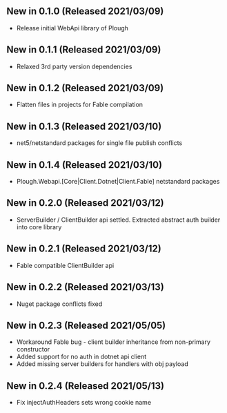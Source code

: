 ## New in 0.1.0 (Released 2021/03/09)
* Release initial WebApi library of Plough

## New in 0.1.1 (Released 2021/03/09)
* Relaxed 3rd party version dependencies

## New in 0.1.2 (Released 2021/03/09)
* Flatten files in projects for Fable compilation

## New in 0.1.3 (Released 2021/03/10)
* net5/netstandard packages for single file publish conflicts

## New in 0.1.4 (Released 2021/03/10)
* Plough.Webapi.[Core|Client.Dotnet|Client.Fable] netstandard packages

## New in 0.2.0 (Released 2021/03/12)
* ServerBuilder / ClientBuilder api settled. Extracted abstract auth builder into core library

## New in 0.2.1 (Released 2021/03/12)
* Fable compatible ClientBuilder api

## New in 0.2.2 (Released 2021/03/13)
* Nuget package conflicts fixed

## New in 0.2.3 (Released 2021/05/05)
* Workaround Fable bug - client builder inheritance from non-primary constructor
* Added support for no auth in dotnet api client
* Added missing server builders for handlers with obj payload

## New in 0.2.4 (Released 2021/05/13)
* Fix injectAuthHeaders sets wrong cookie name